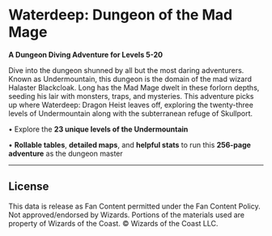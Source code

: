 # Waterdeep: Dungeon of the Mad Mage

**A Dungeon Diving Adventure for Levels 5-20**

Dive into the dungeon shunned by all but the most daring adventurers. Known as Undermountain, this dungeon is the domain of the mad wizard Halaster Blackcloak. Long has the Mad Mage dwelt in these forlorn depths, seeding his lair with monsters, traps, and mysteries. This adventure picks up where Waterdeep: Dragon Heist leaves off, exploring the twenty-three levels of Undermountain along with the subterranean refuge of Skullport.

• Explore the **23 unique levels of the Undermountain**

• **Rollable tables**, **detailed maps**, and **helpful stats** to run this **256-page adventure** as the dungeon master

---

## License

This data is release as Fan Content permitted under the Fan Content Policy. Not approved/endorsed by Wizards. Portions of the materials used are property of Wizards of the Coast. © Wizards of the Coast LLC.
